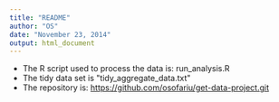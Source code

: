 ```yaml
---
title: "README"
author: "OS"
date: "November 23, 2014"
output: html_document
---
```


- The R script used to process the data is: run_analysis.R
- The tidy data set is "tidy_aggregate_data.txt"
- The repository is: https://github.com/osofariu/get-data-project.git

